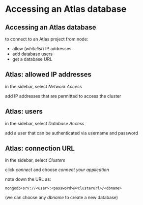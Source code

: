 # Accessing an Atlas database

## Accessing an Atlas database

to connect to an Atlas project from node:

- allow (_whitelist_) IP addresses
- add database users
- get a database URL

## Atlas: allowed IP addresses

in the sidebar, select _Network Access_

add IP addresses that are permitted to access the cluster

## Atlas: users

in the sidebar, select _Database Access_

add a user that can be authenticated via username and password

## Atlas: connection URL

in the sidebar, select _Clusters_

click _connect_ and choose _connect your application_

note down the URL as:

```
mongodb+srv://<user>:<password>@<clusterurl>/<dbname>
```

(we can choose any _dbname_ to create a new database)

